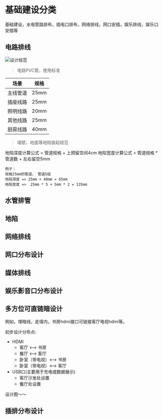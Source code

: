 # 基础建设分类

基础建设，水电管路排布，插电口排布，网络排线，网口安插，娱乐排线，娱乐口安插等

## 电路排线


![设计规范](http://qiniu.media.ineet.cn/images/jpg/house/WechatIMG43.jpeg)


> 电路PVC管，使用标准

| 场景 | 规格 |
| ---- | ---- |
| 主线管道 |  25mm |
| 插座线路 | 25mm | 
| 照明线路 | 20mm |
| 其他线路 | 25mm |
| 厨房线路 | 40mm |

>  墙壁、地面等地陷凿起规范

地陷深度计算公式 = 管道规格 + 上预留空间4cm
地陷宽度计算公式 = 管道规格 * 管道数 + 左右留空5mm

```
例子：
规格25mm的管道， 管道5组
地陷深度 => 25mm + 40mm = 65mm
地陷宽度 =>  25mm * 5 + 5mm * 2 = 135mm
```


## 水管排管

## 地陷

## 网络排线

## 网口分布设计

## 媒体排线

## 娱乐影音口分布设计



## 多方位可直链暗设计

例如，埋暗线，走墙内，书房hdmi接口可链接客厅电视hdmi等。

初步设计分布点:

* HDMI
    * 客厅 <——> 书房
    * 餐厅 <——> 客厅
    * 卧室（带电视）<——> 书房
    * 卧室（带电视）<——> 客厅
* USB口(主要用于充电或数据展示)
    * 客厅沙发处设置
    * 餐厅处设置

设计图～～

## 插排分布设计
